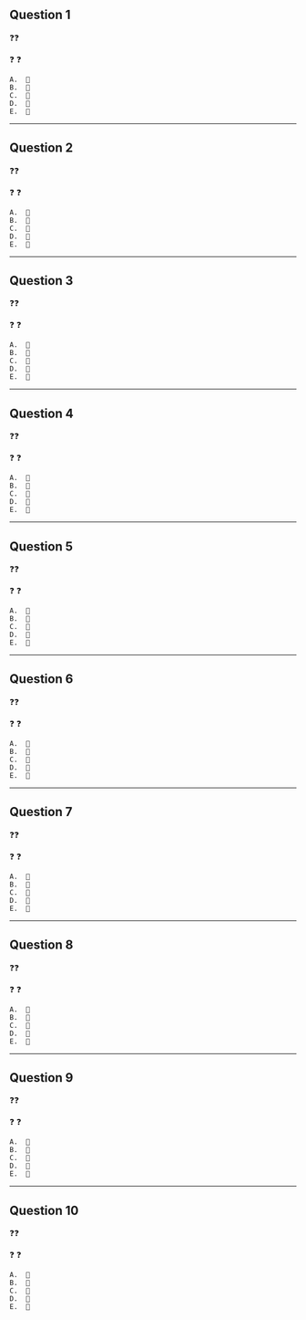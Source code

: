 ## Question 1

❓❓

❓ ❓

    A.  🎃
    B.  🎃
    C.  🎃
    D.  🎃
    E.  🎃

<hr>

## Question 2

❓❓

❓ ❓

    A.  🎃
    B.  🎃
    C.  🎃
    D.  🎃
    E.  🎃

<hr>

## Question 3

❓❓

❓ ❓

    A.  🎃
    B.  🎃
    C.  🎃
    D.  🎃
    E.  🎃

<hr>

## Question 4

❓❓

❓ ❓

    A.  🎃
    B.  🎃
    C.  🎃
    D.  🎃
    E.  🎃

<hr>

## Question 5

❓❓

❓ ❓

    A.  🎃
    B.  🎃
    C.  🎃
    D.  🎃
    E.  🎃

<hr>

## Question 6

❓❓

❓ ❓

    A.  🎃
    B.  🎃
    C.  🎃
    D.  🎃
    E.  🎃

<hr>

## Question 7

❓❓

❓ ❓

    A.  🎃
    B.  🎃
    C.  🎃
    D.  🎃
    E.  🎃

<hr>

## Question 8

❓❓

❓ ❓

    A.  🎃
    B.  🎃
    C.  🎃
    D.  🎃
    E.  🎃

<hr>

## Question 9

❓❓

❓ ❓

    A.  🎃
    B.  🎃
    C.  🎃
    D.  🎃
    E.  🎃

<hr>

## Question 10

❓❓

❓ ❓

    A.  🎃
    B.  🎃
    C.  🎃
    D.  🎃
    E.  🎃
